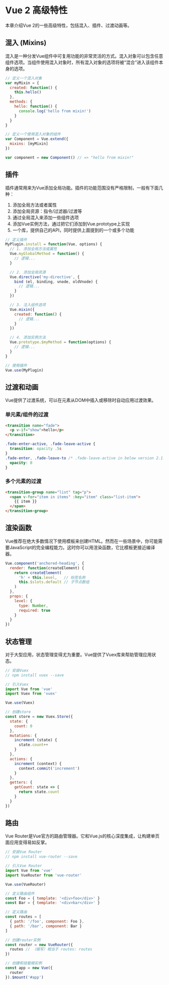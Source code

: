 # Vue 2 高级特性

本章介绍Vue 2的一些高级特性，包括混入、插件、过渡动画等。

## 混入 (Mixins)

混入是一种分发Vue组件中可复用功能的非常灵活的方式。混入对象可以包含任意组件选项。当组件使用混入对象时，所有混入对象的选项将被“混合”进入该组件本身的选项。

```javascript
// 定义一个混入对象
var myMixin = {
  created: function() {
    this.hello()
  },
  methods: {
    hello: function() {
      console.log('hello from mixin!')
    }
  }
}

// 定义一个使用混入对象的组件
var Component = Vue.extend({
  mixins: [myMixin]
})

var component = new Component() // => "hello from mixin!"
```

## 插件

插件通常用来为Vue添加全局功能。插件的功能范围没有严格限制，一般有下面几种：

1. 添加全局方法或者属性
2. 添加全局资源：指令/过滤器/过渡等
3. 通过全局混入来添加一些组件选项
4. 添加Vue实例方法，通过把它们添加到Vue.prototype上实现
5. 一个库，提供自己的API，同时提供上面提到的一个或多个功能

```javascript
// 定义插件
MyPlugin.install = function(Vue, options) {
  // 1. 添加全局方法或属性
  Vue.myGlobalMethod = function() {
    // 逻辑...
  }

  // 2. 添加全局资源
  Vue.directive('my-directive', {
    bind (el, binding, vnode, oldVnode) {
      // 逻辑...
    }
  })

  // 3. 注入组件选项
  Vue.mixin({
    created: function() {
      // 逻辑...
    }
  })

  // 4. 添加实例方法
  Vue.prototype.$myMethod = function(options) {
    // 逻辑...
  }
}

// 使用插件
Vue.use(MyPlugin)
```

## 过渡和动画

Vue提供了过渡系统，可以在元素从DOM中插入或移除时自动应用过渡效果。

### 单元素/组件的过渡

```html
<transition name="fade">
  <p v-if="show">hello</p>
</transition>
```

```css
.fade-enter-active, .fade-leave-active {
  transition: opacity .5s
}
.fade-enter, .fade-leave-to /* .fade-leave-active in below version 2.1.8 */ {
  opacity: 0
}
```

### 多个元素的过渡

```html
<transition-group name="list" tag="p">
  <span v-for="item in items" :key="item" class="list-item">
    {{ item }}
  </span>
</transition-group>
```

## 渲染函数

Vue推荐在绝大多数情况下使用模板来创建HTML。然而在一些场景中，你可能需要JavaScript的完全编程能力。这时你可以用渲染函数，它比模板更接近编译器。

```javascript
Vue.component('anchored-heading', {
  render: function(createElement) {
    return createElement(
      'h' + this.level,   // 标签名称
      this.$slots.default // 子节点数组
    )
  },
  props: {
    level: {
      type: Number,
      required: true
    }
  }
})
```

## 状态管理

对于大型应用，状态管理变得尤为重要。Vue提供了Vuex库来帮助管理应用状态。

```javascript
// 安装Vuex
// npm install vuex --save

// 引入Vuex
import Vue from 'vue'
import Vuex from 'vuex'

Vue.use(Vuex)

// 创建store
const store = new Vuex.Store({
  state: {
    count: 0
  },
  mutations: {
    increment (state) {
      state.count++
    }
  },
  actions: {
    increment (context) {
      context.commit('increment')
    }
  },
  getters: {
    getCount: state => {
      return state.count
    }
  }
})
```

## 路由

Vue Router是Vue官方的路由管理器。它和Vue.js的核心深度集成，让构建单页面应用变得易如反掌。

```javascript
// 安装Vue Router
// npm install vue-router --save

// 引入Vue Router
import Vue from 'vue'
import VueRouter from 'vue-router'

Vue.use(VueRouter)

// 定义路由组件
const Foo = { template: '<div>foo</div>' }
const Bar = { template: '<div>bar</div>' }

// 定义路由
const routes = [
  { path: '/foo', component: Foo },
  { path: '/bar', component: Bar }
]

// 创建router实例
const router = new VueRouter({
  routes // （缩写）相当于 routes: routes
})

// 创建和挂载根实例
const app = new Vue({
  router
}).$mount('#app')
```